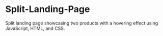 # Split-Landing-Page
Split landing page showcasing two products with a hovering effect using JavaScript, HTML, and CSS. 

